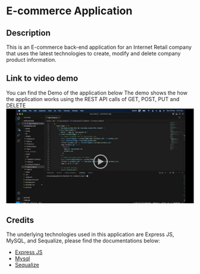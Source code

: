 # E-commerce Application

## Description

This is an E-commerce back-end application for an Internet Retail company that uses the latest technologies to create, modify and delete company product information.


## Link to video demo
You can find the Demo of the application below
The demo shows the how the application works using the REST API calls of GET, POST, PUT and DELETE
[![A video thumbnail shows ecommerce application](./assets/ecommerce_app.png)](https://drive.google.com/file/d/1B3lE-HNwgbwUl9-o1xo_1Yo8Ok6B9l-q/view?usp=sharing)

## Credits

The underlying technologies used in this application are Express JS, MySQL, and Sequalize, please find the documentations below:
- [Express JS](https://expressjs.com/)
- [Mysql](https://www.npmjs.com/package/mysql2)
- [Sequalize](https://sequelize.org/docs/v6/getting-started/)



